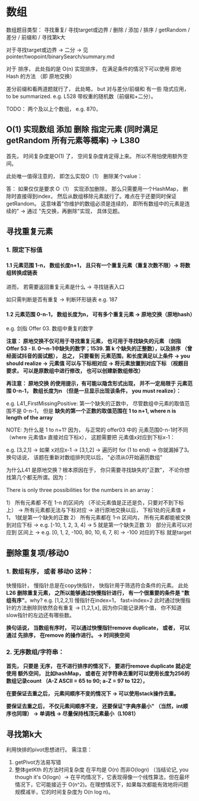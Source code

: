 # 数组

数组题目类型： 寻找重复/ 寻找target或边界 / 删除 / 添加 / 排序 / getRandom / 差分 / 前缀和 / 寻找第k大

对于寻找target或边界 -> 二分 -> 见 pointer/twopoint/binarySearch/summary.md

对于 排序， 此处指的是 O(n) 实现排序， 在满足条件的情况下可以使用 原地Hash 的方法 （即 原地交换）

差分前缀和看两道题就行了， 此处略， but 对与差分/前缀和 有一些 隐式应用， to be summarized. e.g. L528 带权重的随机数（前缀和+二分）。

TODO： 两个及以上个数组， e.g. 870，

## O(1) 实现数组 添加 删除 指定元素 (同时满足getRandom 所有元素等概率) -> L380

首先， 时间复杂度是O(1) 了， 空间复杂度肯定得上来。 所以不用怕使用额外空间。

此处唯一值得注意的， 即怎么实现O（1） 删除某个value：

答： 如果仅仅是要求 O（1） 实现添加删除， 那么只需要用一个HashMap， 删除时直接得到index， 然后从数组移除元素就行了。难点在于还要同时保证getRandom。
这意味着"你维护的数组必须是连续的， 即所有数组中的元素是连续的" -> 通过 "先交换，再删除"实现， 具体见题。

## 寻找重复元素

### 1. 限定下标值

#### 1.1 元素范围 1-n， 数组长度n+1， 且只有一个重复元素（重复次数不限）-> 将数组转换成链表

进而， 若需要返回重复元素是什么 -> 寻找链表入口

如只需判断是否有重复 -> 判断环形链表
e.g. 187

#### 1.2  元素范围 0-n-1， 数组长度为n， 可有多个重复元素 -> 原地交换（原地hash）

e.g. 剑指 Offer 03. 数组中重复的数字

**注意： 原地交换不仅可用于寻找重复元素， 也可用于寻找缺失的元素 （剑指 Offer 53 - II. 0～n-1中缺失的数字；1539. 第 k
个缺失的正整数），以及排序 （曾经面试抖音的面试题）， 总之， 只要看到 元素范围，和长度满足以上条件 -> you should realize -> 元素值
可以与下标相对应 -> 将元素放置到对应下标 （视题目要求， 可以是原数组中进行修改， 也可以创建新数组修改）**

**再注意： 原地交换 的使用提示，有可能以隐含形式出现， 并不一定局限于 元素范围 0-n-1， 数组长度为n （但是一旦显示出现该条件，
you must realize）：**

e.g. L41_FirstMissingPositive: 第一个缺失的正数中， 尽管数组中元素的取值范围不是 0-n-1， 但是 **缺失的第一个正数的取值范围在
1 to n+1, where n is length of the array**

NOTE: 为什么是 1 to n+1? 因为， 与正常的 offer03 中的 元素范围0-n-1时不同（where 元素值x 直接对应下标x）， 这题需要把
元素值x对应到下标x-1：

e.g. [3,2,1] -> 如果 x对应x-1 -> [3,1,2] -> 遍历时 for (1 to end) -> 你就漏掉了3。 换句话说，
该题在重新对数组排列完以后， "必须从0开始遍历数组"

为什么L41 是原地交换？根本原因在于， 你只需要寻找缺失的"正数"， 不论你想找第几个都无所谓。因为：

There is only three possibilities for the numbers in an array：

1） 所有元素都 不在 1-n 的区间内 （不论元素值是正还是负，只要对不到下标上） -> 所有元素都无法与下标对应 -> 进行原地交换以后，
下标1处的元素值 ≠ 1， 1就是第一个缺失的正数
2） 所有元素都在 1-n 区间内， 所有元素都能被交换到对应下标 -> e.g. [-10, 1, 2, 3, 4] -> 5 就是第一个缺失正数
3） 部分元素可以对应到 区间上 -> e.g. [0, 1, 2, -100, 80, 10, 6, 7, 8] -> -100 对应的下标 就是target

## 删除重复项/移动0

### 1. 数组有序， 或者 移动0 这种：

快慢指针， 慢指针总是在copy快指针， 快指针用于筛选符合条件的元素。
此处 **L26 删除重复元素， 之所以能够通过快慢指针进行， 有一个很重要的条件是 "数组有序"**。why? e.g. [1,2,2,1] 慢指针在index=1，
fast=index=2
此时通过快慢指针的方法删除则依然会有重复 -> [1,2,1,x], 因为你只能记录两个值， 你不知道slow指针的左边还有哪些数。

**换句话说， 当数组有序时， 可以通过快慢指针remove duplicate， 或者， 可以通过 先排序， 在remove 的操作进行。 -> 时间换空间**

### 2. 无序数组/字符串：

**首先， 只要是 无序， 在不进行排序的情况下， 要进行remove duplicate 就必定使用 额外空间， 比如hashMap， 或者在
对字符串去重时可以使用长度为256的数组记录count （A-Z ASCII = 65 to 90; a-Z = 97 to 122），**

**在要保证去重之后， 元素间顺序不变的情况下 -> 可以使用stack操作去重。**

**要保证去重之后， 不仅元素间顺序不变， 还要保证"字典序最小" （当然，int顺序也同理） -> 单调栈 ->
尽量保持栈顶元素最小（L1081）**

## 寻找第k大

利用快排的pivot思想进行。
需注意：

1. getPivot方法易写错
2. 整体getKth 的方法时间复杂度 在平均是 O(n) 而非O(logn) （当结论记, you though it's O(logn）->
   在平均情况下，它表现得像一个线性算法，但在最坏情况下，它可能接近于 O(n^2)。在理想情况下，如果每次都能有效地将问题规模减半，它的时间复杂度为
   O(n log n)。
